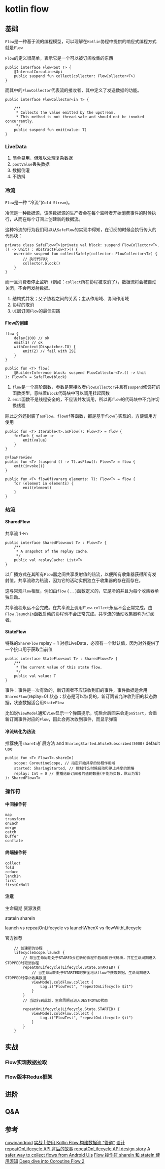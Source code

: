 # kotlin flow


## 基础

`Flow`是一种基于流的编程模型，可以理解在`Kotlin`协程中提供的响应式编程方式就是`Flow`

`Flow`的定义很简单，表示它是一个可以被订阅收集的东西
```
public interface Flow<out T> {
    @InternalCoroutinesApi
    public suspend fun collect(collector: FlowCollector<T>)
}
```

而其中的`FlowCollector`代表流的接收者，其中定义了发送数据的功能。

```
public interface FlowCollector<in T> {

    /**
     * Collects the value emitted by the upstream.
     * This method is not thread-safe and should not be invoked concurrently.
     */
    public suspend fun emit(value: T)
}
```


### LiveData

1. 简单易用，但难以处理复杂数据
2. `postValue`丢失数据
3. 数据倒灌
4. 不防抖

### 冷流

`Flow`是一种 “冷流”(`Cold Stream`)。

冷流是一种数据源，该类数据源的生产者会在每个监听者开始消费事件的时候执行，从而在每个订阅上创建新的数据流。

这种冷流的行为我们可以从`SafeFlow`的实现中得知，在订阅的时候会执行传入的代码块：

```
private class SafeFlow<T>(private val block: suspend FlowCollector<T>.() -> Unit) : AbstractFlow<T>() {
    override suspend fun collectSafely(collector: FlowCollector<T>) {
        // 执行代码块
        collector.block()
    }
}
```

而一旦消费者停止监听（例如：`collect`所在协程被取消了），数据流将会被自动关闭，不会再发射数据。

1. 结构式并发；父子协程之间的关系；主从作用域、协同作用域
2. 协程的取消
3. `UI`层订阅`Flow`的最佳实践

#### Flow的创建
```
flow {
    delay(100) // ok
    emit(1) // ok
    withContext(Dispatcher.IO) {
        emit(2) // fail with ISE
    }
}

public fun <T> flow(
    @BuilderInference block: suspend FlowCollector<T>.() -> Unit
): Flow<T> = SafeFlow(block)
```

1. `flow`是一个高阶函数，参数是带接收者`FlowCollector`并且有`suspend`修饰符的函数类型，意味着`block`代码块中可以调用挂起函数
2. `emit`函数不是线程安全的，不应该并发调用，所以再`flow`的代码块中不允许切换线程

除此之外还封装了`asFlow`、`flowOf`等函数，都是基于`flow{}`实现的，方便调用方使用

```
public fun <T> Iterable<T>.asFlow(): Flow<T> = flow {
    forEach { value ->
        emit(value)
    }
}

@FlowPreview
public fun <T> (suspend () -> T).asFlow(): Flow<T> = flow {
    emit(invoke())
}

public fun <T> flowOf(vararg elements: T): Flow<T> = flow {
    for (element in elements) {
        emit(element)
    }
}
```

### 热流

#### SharedFlow

共享流 1->n

```
public interface SharedFlow<out T> : Flow<T> {
    /**
     * A snapshot of the replay cache.
     */
    public val replayCache: List<T>
}
```

以广播方式在其所有`Flow`器之间共享发射值的热流，以便所有收集器获得所有发射值。共享流称为热流，因为它的活动实例独立于收集器的存在而存在。

这与常规`Flow`相反，例如由`flow` { ... }函数定义的，它是冷的并且为每个收集器单独启动。

共享流程永远不会完成。在共享流上调用`Flow.collect`永远不会正常完成，由`Flow.launchIn`函数启动的协程也不会正常完成。共享流的活动收集器称为订阅者。

#### StateFlow

特殊的`ShareFlow`  replay = 1 对标LiveData，必须有一个默认值，因为对外提供了一个接口用于获取当前值

```
public interface StateFlow<out T> : SharedFlow<T> {
    /**
     * The current value of this state flow.
     */
    public val value: T
}
```

事件：事件是一次有效的，新订阅者不应该收到旧的事件，事件数据适合用`SharedFlow`(replay=0)
状态：状态是可以恢复的，新订阅者允许收到旧的状态数据，状态数据适合用`StateFlow`


比如说`ViewModel`通知`View`显示一个弹窗提示，切后台后回来会走`onStart`，会重新订阅事件对应的`Flow`，因此会再次收到事件，而显示弹窗

#### 冷流转化为热流

推荐使用`shareIn`扩展方法 and `SharingStarted.WhileSubscribed(5000)` default use

```
public fun <T> Flow<T>.shareIn(
    scope: CoroutineScope, // 指定开始共享的协程作用域
    started: SharingStarted, // 控制什么时候启动和停止共享的策略
    replay: Int = 0 // 重播给新订阅者的值的数量(不能为负数，默认为零)
): SharedFlow<T>
```

### 操作符

#### 中间操作符
```
map
transform
onEach
merge
catch
buffer
conflate
```
#### 终端操作符
```
collect
fold
reduce
lanchIn
first
firstOrNull
```

#### 注意

生命周期 资源浪费

stateIn shareIn



launch vs repeatOnLifecycle vs launchWhenX vs flowWithLifecycle

官方推荐

```
    // 创建新的协程
    lifecycleScope.launch {
        // 每当生命周期处于STARED会在新的协程中启动执行代码块，并在生命周期进入STOPPED时取消协程
        repeatOnLifecycle(Lifecycle.State.STARTED) {
            // 当生命周期处于STARTED时安全地从flow中获取数据，生命周期进入STOPPED时停止收集数据
            viewModel.coldFlow.collect {
                Log.i("FlowTest", "repeatOnLifecycle $it")
            }
        }
        // 当运行到此处，生命周期已进入DESTROYED状态

        repeatOnLifecycle(Lifecycle.State.STARTED) {
            viewModel.coldFlow.collect {
                Log.i("FlowTest", "repeatOnLifecycle $it")
            }
        }
    }

```

## 实战

### Flow实现数据拉取

### Flow版本Redux框架

## 进阶

## Q&A


## 参考
[nowinandroid](https://github.com/android/nowinandroid)
[实战 | 使用 Kotlin Flow 构建数据流 "管道"](https://juejin.cn/post/7078225994871472158)
[设计 repeatOnLifecycle API 背后的故事](https://juejin.cn/post/7001371050202103838)
[repeatOnLifecycle API design story](https://medium.com/androiddevelopers/repeatonlifecycle-api-design-story-8670d1a7d333)
[A safer way to collect flows from Android UIs](https://medium.com/androiddevelopers/a-safer-way-to-collect-flows-from-android-uis-23080b1f8bda)
[Flow 操作符 shareIn 和 stateIn 使用须知](https://juejin.cn/post/6998066384290709518)
[Deep dive into Coroutine Flow 2
](https://myungpyo.medium.com/deep-dive-into-coroutine-flow-2-d43ba0d1f45d)
